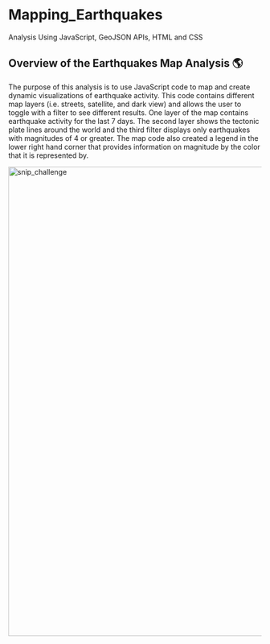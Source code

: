 # Mapping_Earthquakes
Analysis Using JavaScript, GeoJSON APIs, HTML and CSS

## Overview of the Earthquakes Map Analysis :earth_americas:

The purpose of this analysis is to use JavaScript code to map and create dynamic visualizations of earthquake activity. This code contains different map layers (i.e. streets, satellite, and dark view) and allows the user to toggle with a filter to see different results. One layer of the map contains earthquake activity for the last 7 days. The second layer shows the tectonic plate lines around the world and the third filter displays only earthquakes with magnitudes of 4 or greater. The map code also created a legend in the lower right hand corner that provides information on magnitude by the color that it is represented by. 

<img width="933" alt="snip_challenge" src="https://user-images.githubusercontent.com/67871338/96348172-d3c3b000-1074-11eb-8452-45add05694f9.PNG">
